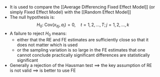 - It is used to compare the [[Average Differencing Fixed Effect Model]] (or simply Fixed Effect Model) with the [[Random Effect Model]]
- The null hypothesis is: $$H_{0}:\; \mathrm{Cov}(x_{itj},a_{i})=0,\quad t=1,2,...,T;j=1,2,...,k$$
- A failure to reject $H_{0}$ means:
	- either that the RE and FE estimates are sufficiently close so that it does not matter which is used
	- or the sampling variation is so large in the FE estimates that one cannot conclude practically significant differences are statistically significant
- Generally a rejection of the Hausman test $\implies$ the key assumption of RE is not valid $\implies$ is better to use FE
